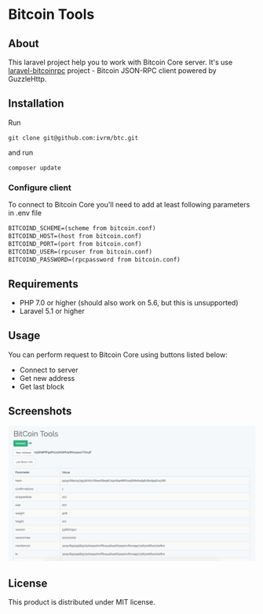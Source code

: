 # Bitcoin Tools

## About
This laravel project help you to work with Bitcoin Core server.
It's use [laravel-bitcoinrpc](https://github.com/denpamusic/laravel-bitcoinrpc) project - Bitcoin JSON-RPC client powered by GuzzleHttp.

## Installation
Run 
```
git clone git@github.com:ivrm/btc.git
```

and run 
```
composer update
```


### Configure client
To connect to Bitcoin Core you'll need to add at least following parameters in .env file
```
BITCOIND_SCHEME=(scheme from bitcoin.conf)
BITCOIND_HOST=(host from bitcoin.conf)
BITCOIND_PORT=(port from bitcoin.conf)
BITCOIND_USER=(rpcuser from bitcoin.conf)
BITCOIND_PASSWORD=(rpcpassword from bitcoin.conf)
```

## Requirements
* PHP 7.0 or higher (should also work on 5.6, but this is unsupported)
* Laravel 5.1 or higher

## Usage
You can perform request to Bitcoin Core using buttons listed below:
- Connect to server
- Get new address
- Get last block

## Screenshots
![img 1](screenshots/img.png)

## License

This product is distributed under MIT license.

